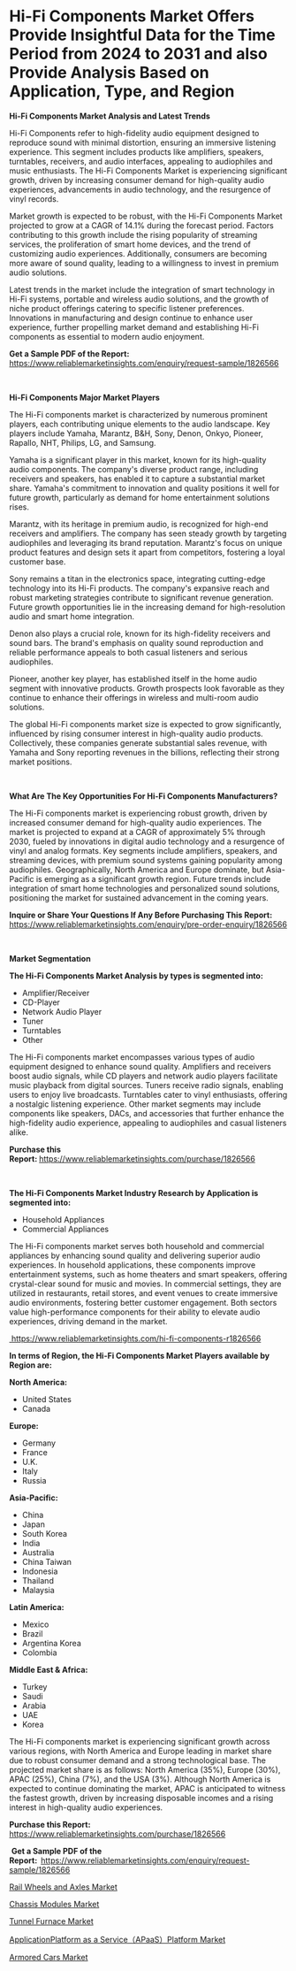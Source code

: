 <p><h1>Hi-Fi Components Market Offers Provide Insightful Data for the Time Period from 2024 to 2031 and also Provide Analysis Based on Application, Type, and Region</h1></p><p><strong>Hi-Fi Components Market Analysis and Latest Trends</strong></p>
<p><p>Hi-Fi Components refer to high-fidelity audio equipment designed to reproduce sound with minimal distortion, ensuring an immersive listening experience. This segment includes products like amplifiers, speakers, turntables, receivers, and audio interfaces, appealing to audiophiles and music enthusiasts. The Hi-Fi Components Market is experiencing significant growth, driven by increasing consumer demand for high-quality audio experiences, advancements in audio technology, and the resurgence of vinyl records.</p><p>Market growth is expected to be robust, with the Hi-Fi Components Market projected to grow at a CAGR of 14.1% during the forecast period. Factors contributing to this growth include the rising popularity of streaming services, the proliferation of smart home devices, and the trend of customizing audio experiences. Additionally, consumers are becoming more aware of sound quality, leading to a willingness to invest in premium audio solutions.</p><p>Latest trends in the market include the integration of smart technology in Hi-Fi systems, portable and wireless audio solutions, and the growth of niche product offerings catering to specific listener preferences. Innovations in manufacturing and design continue to enhance user experience, further propelling market demand and establishing Hi-Fi components as essential to modern audio enjoyment.</p></p>
<p><strong>Get a Sample PDF of the Report:&nbsp;</strong> <a href="https://www.reliablemarketinsights.com/enquiry/request-sample/1826566?utm_campaign=1393&utm_medium=2&utm_source=Github&utm_content=ia&utm_term=15102024&utm_id=hi-fi-components">https://www.reliablemarketinsights.com/enquiry/request-sample/1826566</a></p>
<p>&nbsp;</p>
<p><strong>Hi-Fi Components Major Market Players</strong></p>
<p><p>The Hi-Fi components market is characterized by numerous prominent players, each contributing unique elements to the audio landscape. Key players include Yamaha, Marantz, B&H, Sony, Denon, Onkyo, Pioneer, Rapallo, NHT, Philips, LG, and Samsung.</p><p>Yamaha is a significant player in this market, known for its high-quality audio components. The company's diverse product range, including receivers and speakers, has enabled it to capture a substantial market share. Yamaha's commitment to innovation and quality positions it well for future growth, particularly as demand for home entertainment solutions rises.</p><p>Marantz, with its heritage in premium audio, is recognized for high-end receivers and amplifiers. The company has seen steady growth by targeting audiophiles and leveraging its brand reputation. Marantz's focus on unique product features and design sets it apart from competitors, fostering a loyal customer base.</p><p>Sony remains a titan in the electronics space, integrating cutting-edge technology into its Hi-Fi products. The company's expansive reach and robust marketing strategies contribute to significant revenue generation. Future growth opportunities lie in the increasing demand for high-resolution audio and smart home integration.</p><p>Denon also plays a crucial role, known for its high-fidelity receivers and sound bars. The brand's emphasis on quality sound reproduction and reliable performance appeals to both casual listeners and serious audiophiles.</p><p>Pioneer, another key player, has established itself in the home audio segment with innovative products. Growth prospects look favorable as they continue to enhance their offerings in wireless and multi-room audio solutions.</p><p>The global Hi-Fi components market size is expected to grow significantly, influenced by rising consumer interest in high-quality audio products. Collectively, these companies generate substantial sales revenue, with Yamaha and Sony reporting revenues in the billions, reflecting their strong market positions.</p></p>
<p>&nbsp;</p>
<p><strong>What Are The Key Opportunities For Hi-Fi Components Manufacturers?</strong></p>
<p><p>The Hi-Fi components market is experiencing robust growth, driven by increased consumer demand for high-quality audio experiences. The market is projected to expand at a CAGR of approximately 5% through 2030, fueled by innovations in digital audio technology and a resurgence of vinyl and analog formats. Key segments include amplifiers, speakers, and streaming devices, with premium sound systems gaining popularity among audiophiles. Geographically, North America and Europe dominate, but Asia-Pacific is emerging as a significant growth region. Future trends include integration of smart home technologies and personalized sound solutions, positioning the market for sustained advancement in the coming years.</p></p>
<p><strong>Inquire or Share Your Questions If Any Before Purchasing This Report:</strong> <a href="https://www.reliablemarketinsights.com/enquiry/pre-order-enquiry/1826566?utm_campaign=1393&utm_medium=2&utm_source=Github&utm_content=ia&utm_term=15102024&utm_id=hi-fi-components">https://www.reliablemarketinsights.com/enquiry/pre-order-enquiry/1826566</a></p>
<p>&nbsp;</p>
<p><strong>Market Segmentation</strong></p>
<p><strong>The Hi-Fi Components Market Analysis by types is segmented into:</strong></p>
<p><ul><li>Amplifier/Receiver</li><li>CD-Player</li><li>Network Audio Player</li><li>Tuner</li><li>Turntables</li><li>Other</li></ul></p>
<p><p>The Hi-Fi components market encompasses various types of audio equipment designed to enhance sound quality. Amplifiers and receivers boost audio signals, while CD players and network audio players facilitate music playback from digital sources. Tuners receive radio signals, enabling users to enjoy live broadcasts. Turntables cater to vinyl enthusiasts, offering a nostalgic listening experience. Other market segments may include components like speakers, DACs, and accessories that further enhance the high-fidelity audio experience, appealing to audiophiles and casual listeners alike.</p></p>
<p><strong>Purchase this Report:&nbsp;</strong><a href="https://www.reliablemarketinsights.com/purchase/1826566?utm_campaign=1393&utm_medium=2&utm_source=Github&utm_content=ia&utm_term=15102024&utm_id=hi-fi-components">https://www.reliablemarketinsights.com/purchase/1826566</a></p>
<p>&nbsp;</p>
<p><strong>The Hi-Fi Components Market Industry Research by Application is segmented into:</strong></p>
<p><ul><li>Household Appliances</li><li>Commercial Appliances</li></ul></p>
<p><p>The Hi-Fi components market serves both household and commercial appliances by enhancing sound quality and delivering superior audio experiences. In household applications, these components improve entertainment systems, such as home theaters and smart speakers, offering crystal-clear sound for music and movies. In commercial settings, they are utilized in restaurants, retail stores, and event venues to create immersive audio environments, fostering better customer engagement. Both sectors value high-performance components for their ability to elevate audio experiences, driving demand in the market.</p></p>
<p><a href="https://www.reliablemarketinsights.com/hi-fi-components-r1826566?utm_campaign=1393&utm_medium=2&utm_source=Github&utm_content=ia&utm_term=15102024&utm_id=hi-fi-components">&nbsp;https://www.reliablemarketinsights.com/hi-fi-components-r1826566</a></p>
<p><strong>In terms of Region, the Hi-Fi Components Market Players available by Region are:</strong></p>
<p>
    <p> <strong> North America: </strong>
        <ul>
            <li>United States</li>
            <li>Canada</li>
        </ul>
        </p> 
    <p> <strong> Europe: </strong>
        <ul>
            <li>Germany</li>
            <li>France</li>
            <li>U.K.</li>
            <li>Italy</li>
            <li>Russia</li>
        </ul>
        </p> 
    <p> <strong> Asia-Pacific: </strong>
        <ul>
            <li>China</li>
            <li>Japan</li>
            <li>South Korea</li>
            <li>India</li>
            <li>Australia</li>
            <li>China Taiwan</li>
            <li>Indonesia</li>
            <li>Thailand</li>
            <li>Malaysia</li>
        </ul>
        </p> 
    <p> <strong> Latin America: </strong>
        <ul>
            <li>Mexico</li>
            <li>Brazil</li>
            <li>Argentina Korea</li>
            <li>Colombia</li>
        </ul>
        </p> 
    <p> <strong> Middle East & Africa: </strong>
        <ul>
            <li>Turkey</li>
            <li>Saudi</li>
            <li>Arabia</li>
            <li>UAE</li>
            <li>Korea</li>
        </ul>
    </p>
    </p>
<p><p>The Hi-Fi components market is experiencing significant growth across various regions, with North America and Europe leading in market share due to robust consumer demand and a strong technological base. The projected market share is as follows: North America (35%), Europe (30%), APAC (25%), China (7%), and the USA (3%). Although North America is expected to continue dominating the market, APAC is anticipated to witness the fastest growth, driven by increasing disposable incomes and a rising interest in high-quality audio experiences.</p></p>
<p><strong>Purchase this Report: </strong><a href="https://www.reliablemarketinsights.com/purchase/1826566?utm_campaign=1393&utm_medium=2&utm_source=Github&utm_content=ia&utm_term=15102024&utm_id=hi-fi-components">https://www.reliablemarketinsights.com/purchase/1826566</a></p>
<p>&nbsp;<strong>Get a Sample PDF of the Report:&nbsp;&nbsp;</strong><a href="https://www.reliablemarketinsights.com/enquiry/request-sample/1826566?utm_campaign=1393&utm_medium=2&utm_source=Github&utm_content=ia&utm_term=15102024&utm_id=hi-fi-components">https://www.reliablemarketinsights.com/enquiry/request-sample/1826566</a></p>
<p><strong></strong></p>
<p><p><a href="https://www.linkedin.com/pulse/consumer-behavior-shifts-rail-wheels-axles-market-demand-analysis-o2prf?utm_campaign=1393&utm_medium=2&utm_source=Github&utm_content=ia&utm_term=15102024&utm_id=hi-fi-components">Rail Wheels and Axles Market</a></p><p><a href="https://www.linkedin.com/pulse/global-chassis-modules-market-opportunities-forecast-period-tkwte?utm_campaign=1393&utm_medium=2&utm_source=Github&utm_content=ia&utm_term=15102024&utm_id=hi-fi-components">Chassis Modules Market</a></p><p><a href="https://issuu.com/reportprime-2/docs/tunnel-furnace-market-size-2030.ppt_bdb99d24a29772?utm_campaign=1393&utm_medium=2&utm_source=Github&utm_content=ia&utm_term=15102024&utm_id=hi-fi-components">Tunnel Furnace Market</a></p><p><a href="https://github.com/AKSHATREPORTPRIME/Market-Research-Report-List-6/blob/main/applicationplatform-as-a-serviceapaasplatform-market.md?utm_campaign=1393&utm_medium=2&utm_source=Github&utm_content=ia&utm_term=15102024&utm_id=hi-fi-components">ApplicationPlatform as a Service（APaaS）Platform Market</a></p><p><a href="https://www.linkedin.com/pulse/navigating-global-armored-cars-market-from-trends-strategy-ymwme?utm_campaign=1393&utm_medium=2&utm_source=Github&utm_content=ia&utm_term=15102024&utm_id=hi-fi-components">Armored Cars Market</a></p></p>